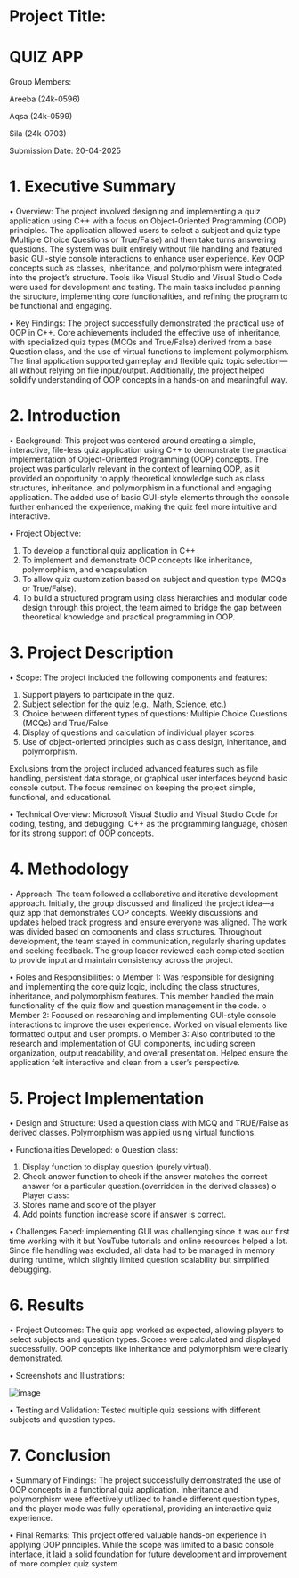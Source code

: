 # Project Title:
# QUIZ APP



Group Members: 

Areeba (24k-0596)

Aqsa (24k-0599)

Sila (24k-0703)

Submission Date:
20-04-2025

# 1. Executive Summary 
•	Overview: The project involved designing and implementing a quiz application using C++ with a focus on Object-Oriented Programming (OOP) principles. The application allowed users to select a subject and quiz type (Multiple Choice Questions or True/False) and then take turns answering questions. The system was built entirely without file handling and featured basic GUI-style console interactions to enhance user experience. Key OOP concepts such as classes, inheritance, and polymorphism were integrated into the project’s structure. Tools like Visual Studio and Visual Studio Code were used for development and testing. The main tasks included planning the structure, implementing core functionalities, and refining the program to be functional and engaging.

•	Key Findings: The project successfully demonstrated the practical use of OOP in C++. Core achievements included the effective use of inheritance, with specialized quiz types (MCQs and True/False) derived from a base Question class, and the use of virtual functions to implement polymorphism. The final application supported gameplay and flexible quiz topic selection—all without relying on file input/output. Additionally, the project helped solidify understanding of OOP concepts in a hands-on and meaningful way.

# 2. Introduction 
•	Background: This project was centered around creating a simple, interactive, file-less quiz application using C++ to demonstrate the practical implementation of Object-Oriented Programming (OOP) concepts. The project was particularly relevant in the context of learning OOP, as it provided an opportunity to apply theoretical knowledge such as class structures, inheritance, and polymorphism in a functional and engaging application. The added use of basic GUI-style elements through the console further enhanced the experience, making the quiz feel more intuitive and interactive.

•	Project Objective: 
1.	To develop a functional quiz application in C++
2.	To implement and demonstrate OOP concepts like inheritance, polymorphism, and encapsulation
3.	To allow quiz customization based on subject and question type (MCQs or True/False).
4.	To build a structured program using class hierarchies and modular code design through this project, the team aimed to bridge the gap between theoretical knowledge and practical programming in OOP.
   
# 3. Project Description 
•	Scope: The project included the following components and features:
1.	Support players to participate in the quiz.
2.	Subject selection for the quiz (e.g., Math, Science, etc.)
3.	Choice between different types of questions: Multiple Choice Questions (MCQs) and True/False.
4.	Display of questions and calculation of individual player scores.
5.	Use of object-oriented principles such as class design, inheritance, and polymorphism.

Exclusions from the project included advanced features such as file handling, persistent data storage, or graphical user interfaces beyond basic console output. The focus remained on keeping the project simple, functional, and educational.

•	Technical Overview: Microsoft Visual Studio and Visual Studio Code for coding, testing, and debugging. C++ as the programming language, chosen for its strong support of OOP concepts.

# 4. Methodology 
•	Approach: The team followed a collaborative and iterative development approach. Initially, the group discussed and finalized the project idea—a quiz app that demonstrates OOP concepts. Weekly discussions and updates helped track progress and ensure everyone was aligned. The work was divided based on components and class structures. Throughout development, the team stayed in communication, regularly sharing updates and seeking feedback. The group leader reviewed each completed section to provide input and maintain consistency across the project.

•	Roles and Responsibilities: 
o	Member 1: Was responsible for designing and implementing the core quiz logic, including the class structures, inheritance, and polymorphism features. This member handled the main functionality of the quiz flow and question management in the code.
o	Member 2: Focused on researching and implementing GUI-style console interactions to improve the user experience. Worked on visual elements like formatted output and user prompts.
o	Member 3: Also contributed to the research and implementation of GUI components, including screen organization, output readability, and overall presentation. Helped ensure the application felt interactive and clean from a user’s perspective.

# 5. Project Implementation 
•	Design and Structure: Used a question class with MCQ and TRUE/False as derived classes. Polymorphism was applied using virtual functions. 

•	Functionalities Developed:
o	Question class: 
1.	Display function to display question (purely virtual).
2.	Check answer function to check if the answer matches the correct answer for a particular question.(overridden in the derived classes)
o	Player class:  
1.	Stores name and score of the player
2.	Add points function increase score if answer is correct.

•	Challenges Faced: implementing GUI was challenging since it was our first time working with it but YouTube tutorials and online resources helped a lot. Since file handling was excluded, all data had to be managed in memory during runtime, which slightly limited question scalability but simplified debugging.


# 6. Results 
•	Project Outcomes: The quiz app worked as expected, allowing players to select subjects and question types. Scores were calculated and displayed successfully. OOP concepts like inheritance and polymorphism were clearly demonstrated.

•	Screenshots and Illustrations:

![image](https://github.com/user-attachments/assets/9b4e0922-0bd7-4ee2-a803-e0cbb0c388c9)

•	Testing and Validation: Tested multiple quiz sessions with different subjects and question types.
# 7. Conclusion 
• Summary of Findings: The project successfully demonstrated the use of OOP concepts in a functional quiz application. Inheritance and polymorphism were effectively utilized to handle different question types, and the player mode was fully operational, providing an interactive quiz experience.

• Final Remarks: This project offered valuable hands-on experience in applying OOP principles. While the scope was limited to a basic console interface, it laid a solid foundation for future development and improvement of more complex quiz system

